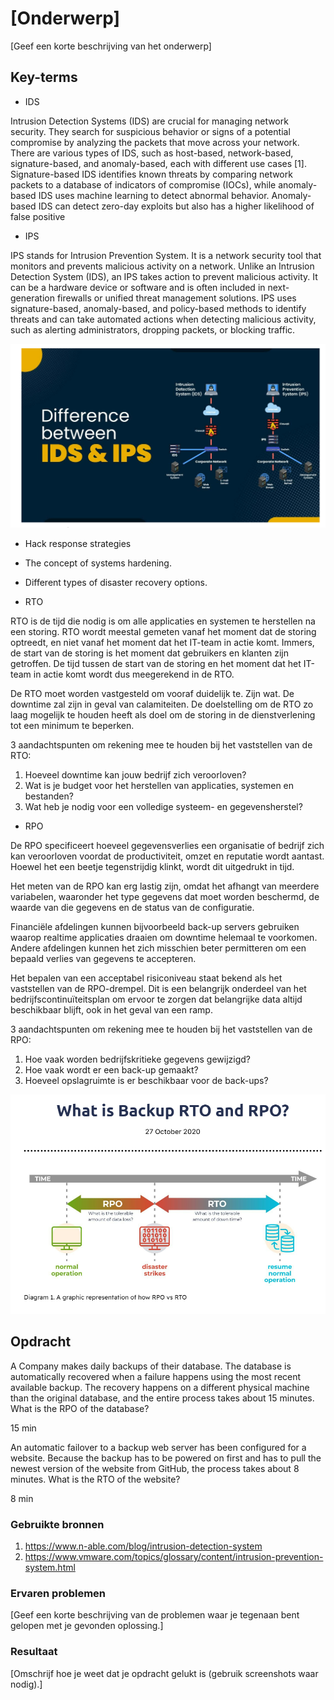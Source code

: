 # [Onderwerp]
[Geef een korte beschrijving van het onderwerp]

## Key-terms
- IDS 

Intrusion Detection Systems (IDS) are crucial for managing network security. They search for suspicious behavior or signs of a potential compromise by analyzing the packets that move across your network. There are various types of IDS, such as host-based, network-based, signature-based, and anomaly-based, each with different use cases [1]. Signature-based IDS identifies known threats by comparing network packets to a database of indicators of compromise (IOCs), while anomaly-based IDS uses machine learning to detect abnormal behavior. Anomaly-based IDS can detect zero-day exploits but also has a higher likelihood of false positive

- IPS

IPS stands for Intrusion Prevention System. It is a network security tool that monitors and prevents malicious activity on a network. Unlike an Intrusion Detection System (IDS), an IPS takes action to prevent malicious activity. It can be a hardware device or software and is often included in next-generation firewalls or unified threat management solutions. IPS uses signature-based, anomaly-based, and policy-based methods to identify threats and can take automated actions when detecting malicious activity, such as alerting administrators, dropping packets, or blocking traffic.

![ingids](../00_includes/idsips.png) 



- Hack response strategies
- The concept of systems hardening.
- Different types of disaster recovery options.

- RTO

RTO is de tijd die nodig is om alle applicaties en systemen te herstellen na een storing. RTO wordt meestal gemeten vanaf het moment dat de storing optreedt, en niet vanaf het moment dat het IT-team in actie komt. Immers, de start van de storing is het moment dat gebruikers en klanten zijn getroffen. De tijd tussen de start van de storing en het moment dat het IT-team in actie komt wordt dus meegerekend in de RTO.

De RTO moet worden vastgesteld om vooraf duidelijk te. Zijn wat. De downtime zal zijn in geval van calamiteiten. De doelstelling om de RTO zo laag mogelijk te houden heeft als doel om de storing in de dienstverlening tot een minimum te beperken.

3 aandachtspunten om rekening mee te houden bij het vaststellen van de RTO:

1. Hoeveel downtime kan jouw bedrijf zich veroorloven?
2. Wat is je budget voor het herstellen van applicaties, systemen en bestanden?
3. Wat heb je nodig voor een volledige systeem- en gegevensherstel?

- RPO

De RPO specificeert hoeveel gegevensverlies een organisatie of bedrijf zich kan veroorloven voordat de productiviteit, omzet en reputatie wordt aantast. Hoewel het een beetje tegenstrijdig klinkt, wordt dit uitgedrukt in tijd.

Het meten van de RPO kan erg lastig zijn, omdat het afhangt van meerdere variabelen, waaronder het type gegevens dat moet worden beschermd, de waarde van die gegevens en de status van de configuratie.

Financiële afdelingen kunnen bijvoorbeeld back-up servers gebruiken waarop realtime applicaties draaien om downtime helemaal te voorkomen. Andere afdelingen kunnen het zich misschien beter permitteren om een bepaald verlies van gegevens te accepteren.

Het bepalen van een acceptabel risiconiveau staat bekend als het vaststellen van de RPO-drempel. Dit is een belangrijk onderdeel van het bedrijfscontinuïteitsplan om ervoor te zorgen dat belangrijke data altijd beschikbaar blijft, ook in het geval van een ramp.

3 aandachtspunten om rekening mee te houden bij het vaststellen van de RPO:

1. Hoe vaak worden bedrijfskritieke gegevens gewijzigd?
2. Hoe vaak wordt er een back-up gemaakt?
3. Hoeveel opslagruimte is er beschikbaar voor de back-ups?

![ing](../00_includes/rtorpo.png) 


## Opdracht

A Company makes daily backups of their database. The database is automatically recovered when a failure happens using the most recent available backup. The recovery happens on a different physical machine than the original database, and the entire process takes about 15 minutes. What is the RPO of the database?

15 min

An automatic failover to a backup web server has been configured for a website. Because the backup has to be powered on first and has to pull the newest version of the website from GitHub, the process takes about 8 minutes. What is the RTO of the website?

8 min

### Gebruikte bronnen
1) https://www.n-able.com/blog/intrusion-detection-system
1) https://www.vmware.com/topics/glossary/content/intrusion-prevention-system.html


### Ervaren problemen
[Geef een korte beschrijving van de problemen waar je tegenaan bent gelopen met je gevonden oplossing.]

### Resultaat
[Omschrijf hoe je weet dat je opdracht gelukt is (gebruik screenshots waar nodig).]
